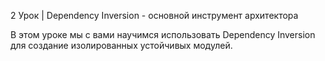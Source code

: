 2 Урок | Dependency Inversion - основной инструмент архитектора

В этом уроке мы с вами научимся использовать Dependency Inversion для создание изолированных устойчивых модулей.
